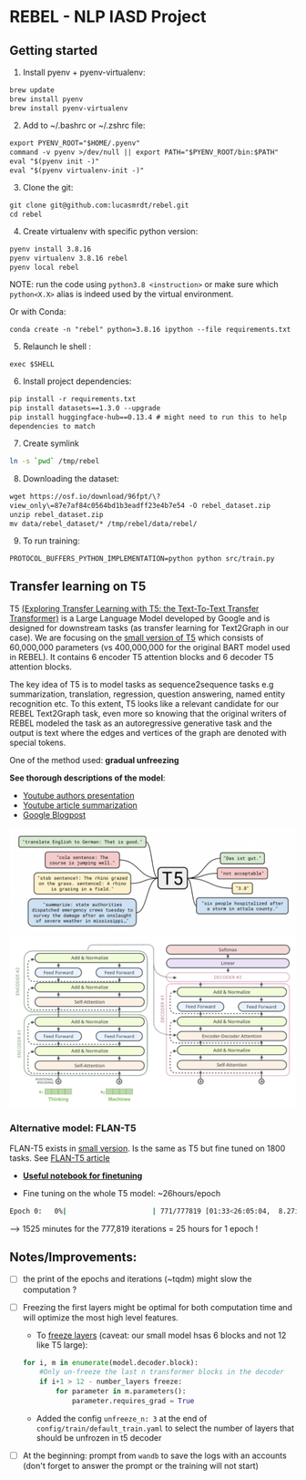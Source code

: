 # REBEL - NLP IASD Project

## Getting started

1. Install pyenv + pyenv-virtualenv:

```shell
brew update
brew install pyenv
brew install pyenv-virtualenv
```

2. Add to ~/.bashrc or ~/.zshrc file:

```shell
export PYENV_ROOT="$HOME/.pyenv"
command -v pyenv >/dev/null || export PATH="$PYENV_ROOT/bin:$PATH"
eval "$(pyenv init -)"
eval "$(pyenv virtualenv-init -)"
```

3. Clone the git:

```shell
git clone git@github.com:lucasmrdt/rebel.git
cd rebel
```

4. Create virtualenv with specific python version:

```shell
pyenv install 3.8.16
pyenv virtualenv 3.8.16 rebel
pyenv local rebel
```
NOTE: run the code using `python3.8 <instruction>` or make sure which `python<X.X>` alias is indeed used by the virtual environment.

Or with Conda:
```shell
conda create -n "rebel" python=3.8.16 ipython --file requirements.txt

```
5. Relaunch le shell :
```shell
exec $SHELL
```
6. Install project dependencies:
```shell
pip install -r requirements.txt
pip install datasets==1.3.0 --upgrade
pip install huggingface-hub==0.13.4 # might need to run this to help dependencies to match
```

7. Create symlink
```bash
ln -s `pwd` /tmp/rebel
```

8. Downloading the dataset:
```shell
wget https://osf.io/download/96fpt/\?view_only\=87e7af84c0564bd1b3eadff23e4b7e54 -O rebel_dataset.zip
unzip rebel_dataset.zip
mv data/rebel_dataset/* /tmp/rebel/data/rebel/

```

9. To run training:
```shell
PROTOCOL_BUFFERS_PYTHON_IMPLEMENTATION=python python src/train.py
```


## Transfer learning on T5

T5 [(Exploring Transfer Learning with T5: the Text-To-Text Transfer Transformer)](https://arxiv.org/abs/1910.10683) is a Large Language Model developed by Google and is designed for downstream tasks (as transfer learning for Text2Graph in our case). 
We are focusing on the [small version of T5](https://huggingface.co/t5-small) which consists of 60,000,000 parameters (vs 400,000,000 for the original BART model used in REBEL). It contains 6 encoder T5 attention blocks and 6 decoder T5 attention blocks.

The key idea of T5 is to model tasks as sequence2sequence tasks e.g summarization, translation, regression, question answering, named entity recognition etc. To this extent, T5 looks like a relevant candidate for our REBEL Text2Graph task, even more so knowing that the original writers of REBEL modeled the task as an autoregressive generative task and the output is text where the edges and vertices of the graph are denoted with special tokens.

One of the method used: **gradual unfreezing**

**See thorough descriptions of the model**:
- [Youtube authors presentation](https://www.youtube.com/watch?v=eKqWC577WlI&ab_channel=AllenInstituteforAI)
- [Youtube article summarization](https://www.youtube.com/watch?v=91iLu6OOrwk&ab_channel=TechViz-TheDataScienceGuy)
- [Google Blogpost](https://ai.googleblog.com/2020/02/exploring-transfer-learning-with-t5.html)

![t5description](images/t5description.png)
![t5architecture](images/t5architecture.png)

### Alternative model: FLAN-T5
FLAN-T5 exists in [small version](https://huggingface.co/google/flan-t5-small). Is the same as T5 but fine tuned on 1800  tasks. 
See [FLAN-T5 article](https://arxiv.org/pdf/2210.11416.pdf)


- [**Useful notebook for finetuning**](https://github.com/philschmid/deep-learning-pytorch-huggingface/blob/main/training/flan-t5-samsum-summarization.ipynb)

- Fine tuning on the whole T5 model: ~26hours/epoch
```bash
Epoch 0:   0%|                     | 771/777819 [01:33<26:05:04,  8.27it/s, loss=11.3, v_num=qfci]
```

<!-- Epoch 0:   1%|▏                   | 5099/777819 [10:23<26:15:05,  8.18it/s, loss=3.42, v_num=qfci] -->
--> 1525 minutes for the 777,819 iterations = 25 hours for 1 epoch !

## Notes/Improvements:

- [ ] the print of the epochs and iterations (~tqdm) might slow the computation ?
- [ ] Freezing the first layers might be optimal for both computation time and will optimize the most high level features.
    - To [freeze layers](https://discuss.huggingface.co/t/do-you-train-all-layers-when-fine-tuning-t5/1034/3) (caveat: our small model hsas 6 blocks and not 12 like T5 large):
    ```python
    for i, m in enumerate(model.decoder.block):        
        #Only un-freeze the last n transformer blocks in the decoder
        if i+1 > 12 - number_layers freeze:
            for parameter in m.parameters():
                parameter.requires_grad = True 
    ```  
    - Added the config `unfreeze_n: 3` at the end of `config/train/default_train.yaml` to select the number of layers that should be unfrozen in t5 decoder
- [ ] At the beginning: prompt from `wandb` to save the logs with an accounts (don't forget to answer the prompt or the training will not start)

